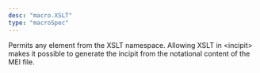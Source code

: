 ```yaml
---
desc: "macro.XSLT"
type: "macroSpec"
---
```


Permits any element from the XSLT namespace. Allowing XSLT in &lt;incipit&gt; makes it
possible to generate the incipit from the notational content of the MEI file.